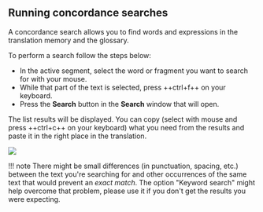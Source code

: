 ## Running concordance searches

A concordance search allows you to find words and expressions in the translation memory and the glossary. 

To perform a search follow the steps below:

  * In the active segment, select the word or fragment you want to search for with your mouse.
  * While that part of the text is selected, press ++ctrl+f++ on your keyboard. 
  * Press the **Search** button in the **Search** window that will open.

The list results will be displayed. You can copy (select with mouse and press ++ctrl+c++ on your keyboard) what you need from the results and paste it in the right place in the translation.

![](../../_assets/img/38_concordance_search.jpg)

!!! note
    There might be small differences (in punctuation, spacing, etc.) between the text you're searching for and other occurrences of the same text that would prevent an *exact match*. The option "Keyword search" might help overcome that problem, please use it if you don't get the results you were expecting.